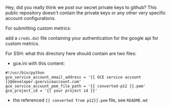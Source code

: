 Hey, did you really think we post our secret private keys to github?
This public repository doesn't contain the private keys
or any other very specific account configurations.

For submitting custom metrics: 

add a `creds.dat` file containing your authentication for the google api for custom metrics. 



For SSH: what this directory here should contain are two files:

* gce.ini with this content:

```
#!/usr/bin/python
gce_service_account_email_address = '{{ GCE service account  }}@developer.gserviceaccount.com'
gce_service_account_pem_file_path = '{{ converted-p12 }}.pem'
gce_project_id = '{{ your project id }}'
```

* the referenced `{{ converted from p12}}.pem` file, see `README.md`


